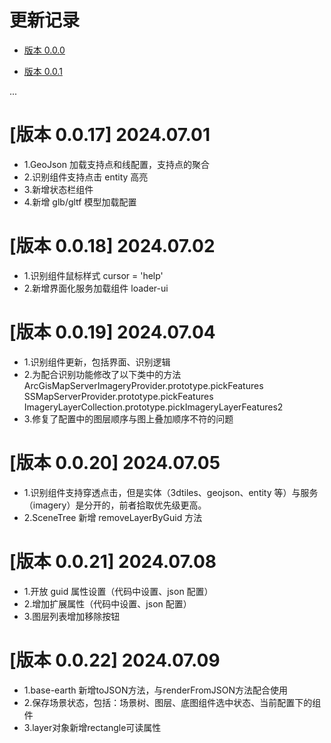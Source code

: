 # 更新记录

- [版本 0.0.0](#版本-0.0.0)

- [版本 0.0.1](#版本-0.0.1)

...

# [版本 0.0.17] 2024.07.01

- 1.GeoJson 加载支持点和线配置，支持点的聚合
- 2.识别组件支持点击 entity 高亮
- 3.新增状态栏组件
- 4.新增 glb/gltf 模型加载配置

# [版本 0.0.18] 2024.07.02

- 1.识别组件鼠标样式 cursor = 'help'
- 2.新增界面化服务加载组件 loader-ui

# [版本 0.0.19] 2024.07.04

- 1.识别组件更新，包括界面、识别逻辑
- 2.为配合识别功能修改了以下类中的方法
  ArcGisMapServerImageryProvider.prototype.pickFeatures
  SSMapServerProvider.prototype.pickFeatures
  ImageryLayerCollection.prototype.pickImageryLayerFeatures2
- 3.修复了配置中的图层顺序与图上叠加顺序不符的问题

# [版本 0.0.20] 2024.07.05

- 1.识别组件支持穿透点击，但是实体（3dtiles、geojson、entity 等）与服务（imagery）是分开的，前者拾取优先级更高。
- 2.SceneTree 新增 removeLayerByGuid 方法

# [版本 0.0.21] 2024.07.08

- 1.开放 guid 属性设置（代码中设置、json 配置）
- 2.增加扩展属性（代码中设置、json 配置）
- 3.图层列表增加移除按钮

# [版本 0.0.22] 2024.07.09

- 1.base-earth 新增toJSON方法，与renderFromJSON方法配合使用
- 2.保存场景状态，包括：场景树、图层、底图组件选中状态、当前配置下的组件
- 3.layer对象新增rectangle可读属性

